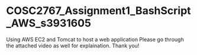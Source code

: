   <!-- RMIT University Vietnam
  Course: COSC2767 Systems Deployment and Operations
  Semester: 2022B
  Assessment: Assignment 1
  Author: Nguyen Cuong Anh Minh
  ID: 3931605
  Created date: 25/07/2022
  Last modified: 25/07/2022
  Acknowledgement: to Ania Kubów for the using of her content: https://www.youtube.com/watch?v=-D6oTPA4vXc and images from google.
 -->

# COSC2767_Assignment1_BashScript_AWS_s3931605

Using AWS EC2 and Tomcat to host a web application
Please go through the attached video as well for explaination. Thank you!
